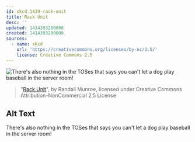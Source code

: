 ```yaml
---
id: xkcd.1439-rack-unit
title: Rack Unit
desc: ''
updated: 1414393200000
created: 1414393200000
sources:
  - name: xkcd
    url: 'https://creativecommons.org/licenses/by-nc/2.5/'
    license: Creative Commons 2.5
---
```

![There's also nothing in the TOSes that says you can't let a dog play baseball in the server room!](https://imgs.xkcd.com/comics/rack_unit.png)
> "[Rack Unit](https://xkcd.com/1439/)", by Randall Munroe, licensed under Creative Commons Attribution-NonCommercial 2.5 License

## Alt Text
There's also nothing in the TOSes that says you can't let a dog play baseball in the server room!
